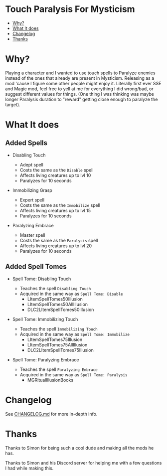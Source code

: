 # Touch Paralysis For Mysticism

<!-- TOC -->

- [Why?](#why)
- [What It does](#what-it-does)
- [Changelog](#changelog)
- [Thanks](#thanks)

<!-- /TOC -->
# Why? 

Playing a character and I wanted to use touch spells to Paralyze enemies instead of the ones that already are present in Mysticism. Releasing as a mod 'cause I figure some other people might enjoy it. Literally first ever SSE and Magic mod, feel free to yell at me for everything I did wrong/bad, or suggest different values for things. (One thing I was thinking was maybe longer Paralysis duration to "reward" getting close enough to paralyze the target).

# What It does

## Added Spells

- Disabling Touch
	- Adept spell
	- Costs the same as the `Disable` spell
	- Affects living creatures up to lvl 10
	- Paralyzes for 10 seconds

- Immobilizing Grasp
	- Expert spell
	- Costs the same as the `Immobilize` spell
	- Affects living creatures up to lvl 15
	- Paralyzes for 10 seconds

- Paralyzing Embrace
	- Master spell
	- Costs the same as the `Paralysis` spell
	- Affects living creatures up to lvl 20
	- Paralyzes for 10 seconds

## Added Spell Tomes

- Spell Tome: Disabling Touch
	- Teaches the spell `Disabling Touch`
	- Acquired in the same way as `Spell Tome: Disable`
		- LItemSpellTomes50Illusion
		- LItemSpellTomes50AllIllusion
		- DLC2LItemSpellTomes50Illusion

- Spell Tome: Immobilizing Touch
	- Teaches the spell `Immobilizing Touch`
	- Acquired in the same way as `Spell Tome: Immobilize`
		- LItemSpellTomes75Illusion
		- LItemSpellTomes75AllIllusion
		- DLC2LItemSpellTomes75Illusion

- Spell Tome: Paralyzing Embrace
	- Teaches the spell `Paralyzing Embrace`
	- Acquired in the same way as `Spell Tome: Paralysis`
		- MGRitualIllusionBooks

# Changelog

See [CHANGELOG.md](https://github.com/phinocio/touch-paralysis-for-mysticism/blob/master/CHANGELOG.md) for more in-depth info.

# Thanks

Thanks to Simon for being such a cool dude and making all the mods he has.

Thanks to Simon and his Discord server for helping me with a few questions I had while making this.